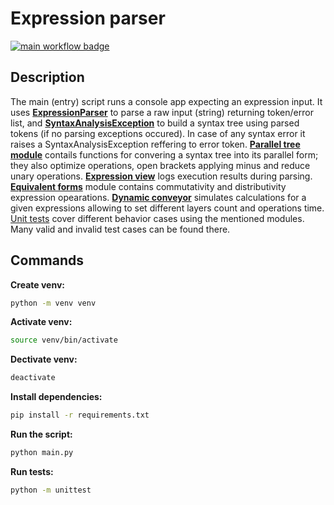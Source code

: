 # Expression parser

[![main workflow badge](https://github.com/andrew1407/expression_parser/actions/workflows/main.yml/badge.svg)](https://github.com/andrew1407/expression_parser/actions)

## Description

The main (entry) script runs a console app expecting an expression input. It uses **[ExpressionParser](./expression_parser/parser/expression_parser.py)** to parse a raw input (string) returning token/error list, and **[SyntaxAnalysisException](./expression_parser/analyzer/syntax_analyzer.py)** to build a syntax tree using parsed tokens (if no parsing exceptions occured). In case of any syntax error it raises a SyntaxAnalysisException reffering to error token. **[Parallel tree module](./expression_parser/parallel_tree)** contails functions for convering a syntax tree into its parallel form; they also optimize operations, open brackets applying minus and reduce unary operations. **[Expression view](./expression_parser/tree_output/expression_view.py)** logs execution results during parsing. **[Equivalent forms](./expression_parser/equivalent_forms/)** module contains commutativity and distributivity expression opearations. **[Dynamic conveyor](./expression_parser/conveyor_simulation/dynamic.py)** simulates calculations for a given expressions allowing to set different layers count and operations time.
<br />
[Unit tests](./test) cover different behavior cases using the mentioned modules. Many valid and invalid test cases can be found there.

## Commands

**Create venv:**
```bash
python -m venv venv
```

**Activate venv:**
```bash
source venv/bin/activate
```

**Dectivate venv:**
```bash
deactivate
```

**Install dependencies:**
```bash
pip install -r requirements.txt
```

**Run the script:**
```bash
python main.py
```

**Run tests:**
```bash
python -m unittest
```
